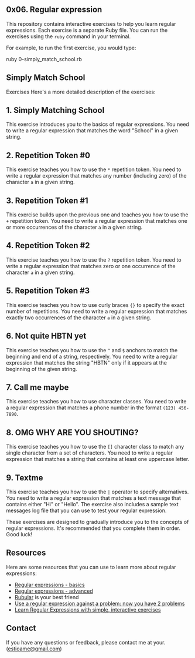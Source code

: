 ## 0x06. Regular expression 

This repository contains interactive exercises to help you learn regular expressions. Each exercise is a separate Ruby file. You can run the exercises using the `ruby` command in your terminal.

For example, to run the first exercise, you would type:


ruby 0-simply_match_school.rb


## Simply Match School
Exercises
Here's a more detailed description of the exercises:

## 1. Simply Matching School
This exercise introduces you to the basics of regular expressions. You need to write a regular expression that matches the word "School" in a given string.

## 2. Repetition Token #0
This exercise teaches you how to use the `*` repetition token. You need to write a regular expression that matches any number (including zero) of the character `a` in a given string.

## 3. Repetition Token #1
This exercise builds upon the previous one and teaches you how to use the `+` repetition token. You need to write a regular expression that matches one or more occurrences of the character `a` in a given string.

## 4. Repetition Token #2
This exercise teaches you how to use the `?` repetition token. You need to write a regular expression that matches zero or one occurrence of the character `a` in a given string.

## 5. Repetition Token #3
This exercise teaches you how to use curly braces `{}` to specify the exact number of repetitions. You need to write a regular expression that matches exactly two occurrences of the character `a` in a given string.

## 6. Not quite HBTN yet
This exercise teaches you how to use the `^` and `$` anchors to match the beginning and end of a string, respectively. You need to write a regular expression that matches the string "HBTN" only if it appears at the beginning of the given string.

## 7. Call me maybe
This exercise teaches you how to use character classes. You need to write a regular expression that matches a phone number in the format `(123) 456-7890`.

## 8. OMG WHY ARE YOU SHOUTING?
This exercise teaches you how to use the `[]` character class to match any single character from a set of characters. You need to write a regular expression that matches a string that contains at least one uppercase letter.

## 9. Textme
This exercise teaches you how to use the `|` operator to specify alternatives. You need to write a regular expression that matches a text message that contains either "Hi" or "Hello". The exercise also includes a sample text messages log file that you can use to test your regular expression.

These exercises are designed to gradually introduce you to the concepts of regular expressions. It's recommended that you complete them in order. Good luck!

## Resources
Here are some resources that you can use to learn more about regular expressions:

- [Regular expressions - basics](https://www.regular-expressions.info/tutorial.html)
- [Regular expressions - advanced](https://www.regular-expressions.info/advanced.html)
- [Rubular](https://rubular.com/) is your best friend
- [Use a regular expression against a problem: now you have 2 problems](https://blog.codinghorror.com/regex-use-vs-regex-abuse/)
- [Learn Regular Expressions with simple, interactive exercises](https://regexone.com/)

## Contact
If you have any questions or feedback, please contact me at your.(estioame@gmail.com)

